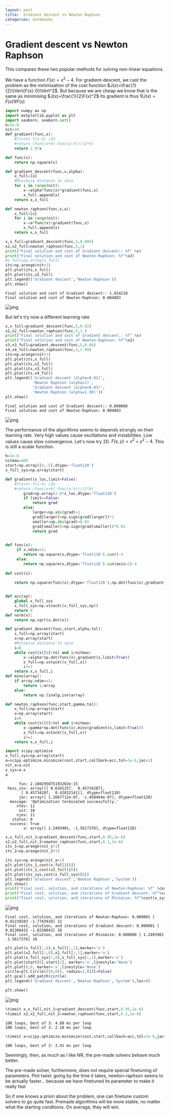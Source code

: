 ```yaml
---
layout: post
title:  Gradient descent vs Newton Raphson
categories: notebooks
---
```

# Gradient descent vs Newton Raphson

This compares these two popular methods for solving non-linear equations.

We have a function $F(x)=x^2-4$. For gradient-descent, we cast the problem as the minimisation of the cost function $J(x)=\frac{1}{2}\lVert{F(x)-0}\Vert^2$. But because we are cheap we know that is the same as minimising $J(x)=\frac{1}{2}F(x)^2$ Its gradient is thus $\nabla J(x)=F(x)\nabla F(x)$


```python
import numpy as np
import matplotlib.pyplot as plt
import seaborn; seaborn.set()
h=1e-6 
nit=10
def gradient(func,x):
    #f(x+h)-f(x-h) /2h
    #return (func(x+h)-func(x-h))/(2*h)
    return 2.0*x

def func(x):
    return np.square(x)

def gradient_descent(func,x,alpha):
    x_full=[x]
    #Minimise distance to zero
    for i in range(nit):
        x-=alpha*func(x)*gradient(func,x)  
        x_full.append(x)
    return x,x_full

def newton_raphson(func,x,a):
    x_full=[x]
    for i in range(nit):
        x-=a*func(x)/gradient(func,x)
        x_full.append(x)
    return x,x_full
```


```python
x,x_full=gradient_descent(func,5,0.005)
x2,x2_full=newton_raphson(func,5,1)
print("Final solution and cost of Gradient descent:: %f" %x)
print("Final solution and cost of Newton-Raphson: %f"%x2)
#x_full=np.array(x_full)
its=np.arange(nit+1)
plt.plot(its,x_full)
plt.plot(its,x2_full)
plt.legend(('Gradient descent','Newton Raphson'))
plt.show()

```

    Final solution and cost of Gradient descent:: 1.914218
    Final solution and cost of Newton-Raphson: 0.004883



![png](output_2_1.png)


But let's try now a different learning rate


```python
x,x_full=gradient_descent(func,5,0.02)
x2,x2_full=newton_raphson(func,5,1.)
print("Final solution and cost of Gradient descent:: %f" %x)
print("Final solution and cost of Newton-Raphson: %f"%x2)
x3,x3_full=gradient_descent(func,5,0.04)
x4,x4_full=newton_raphson(func,5,1.99)
its=np.arange(nit+1)
plt.plot(its,x_full)
plt.plot(its,x2_full)
plt.plot(its,x3_full)
plt.plot(its,x4_full)
plt.legend(('Gradient descent (alpha=0.02)',
            'Newton Raphson (alpha=1)',
            'Gradient descent (alpha=0.03)',
            'Newton Raphson (alpha=1.99)'))
plt.show()

```

    Final solution and cost of Gradient descent:: 0.000000
    Final solution and cost of Newton-Raphson: 0.004883



![png](output_4_1.png)


The performance of the algorithms seems to depends strongly on their learning rate.
Very high values cause oscillations and instabilities. Low values cause slow convergence.
Let's now try 2D. $F(x,y)=x^2+y^2-4$. This is still a scalar function.


```python
h=1e-6 
nitmax=400
start=np.array([4,-5],dtype='float128')
x_full_sys=np.array(start)

def gradient(x_loc,limit=False):
    #f(x+h)-f(x-h) /2h
    #return (func(x+h)-func(x-h))/(2*h)
        grad=np.array(2.0*x_loc,dtype='float128')
        if limit==False:
            return grad
        else:
            larger=np.abs(grad)>1
            grad[larger]=np.sign(grad[larger])*1
            smaller=np.abs(grad)<0.01
            grad[smaller]=np.sign(grad[smaller])*0.01
            return grad
        

def func(x):
     if x.ndim==1:
        return np.square(x,dtype='float128').sum()-4
     else:
        return np.square(x,dtype='float128').sum(axis=1)-4
    
def cost(x):
    
    return np.square(func(x),dtype='float128'),np.dot(func(x),gradient(x))


def acc(xp):
    global x_full_sys
    x_full_sys=np.vstack((x_full_sys,xp))
    return 0
def norm(x):
    return np.sqrt(x.dot(x))

def gradient_descent(func,start,alpha,tol):
    x_full=np.array(start)
    x=np.array(start)
    #Minimise distance to zero
    i=0
    while cost(x)[0]>tol and i<nitmax:
        x-=alpha*np.dot(func(x),gradient(x,limit=True))
        x_full=np.vstack((x_full,x))
        i+=1
    return x,x_full,i
def minv(array):
    if array.ndim==1:
        return 1/array
    else:
        return np.linalg.inv(array)

def newton_raphson(func,start,gamma,tol):
    x_full=np.array(start)
    x=np.array(start)
    i=0
    while cost(x)[0]>tol and i<nitmax:
        x-=gamma*np.dot(func(x),minv(gradient(x,limit=True)))
        x_full=np.vstack((x_full,x))
        i+=1
    return x,x_full,i
```


```python
import scipy.optimize
x_full_sys=np.array(start)
a=scipy.optimize.minimize(cost,start,callback=acc,tol=1e-6,jac=1)
nit_a=a.nit
x_sys=a.x
a
```




          fun: 2.180295075193263e-15
     hess_inv: array([[ 0.6341257,  0.45734287],
           [ 0.45734287,  0.42832141]], dtype=float128)
          jac: array([ 1.1667712e-07, -1.458464e-07], dtype=float128)
      message: 'Optimization terminated successfully.'
         nfev: 11
          nit: 10
         njev: 11
       status: 0
      success: True
            x: array([ 1.2493901, -1.5617376], dtype=float128)




```python
x,x_full,nit_1=gradient_descent(func,start,0.05,1e-6)
x2,x2_full,nit_2=newton_raphson(func,start,0.1,1e-6)
its_1=np.arange(nit_1+1)
its_2=np.arange(nit_2+1)

its_sys=np.arange(nit_a+1)
plt.plot(its_1,cost(x_full)[0])
plt.plot(its_2,cost(x2_full)[0])
plt.plot(its_sys,cost(x_full_sys)[0])
plt.legend(('Gradient descent','Newton Raphson','System'))
plt.show()
print("Final cost, solution, and iterations of Newton-Raphson: %f" %cost(x2)[0],x2,nit_2)
print("Final cost, solution, and iterations of Gradient descent: %f"%cost(x)[0],x,nit_1)
print("Final cost, solution, and iterations of Minimize: %f"%cost(x_sys)[0],x_sys,nit_a)
```


![png](output_8_0.png)


    Final cost, solution, and iterations of Newton-Raphson: 0.000001 [ 0.92239283 -1.7743928] 12
    Final cost, solution, and iterations of Gradient descent: 0.000001 [ 0.82306432 -1.8230643] 28
    Final cost, solution, and iterations of Minimize: 0.000000 [ 1.2493901 -1.5617376] 10



```python
plt.plot(x_full[:,0],x_full[:,1],marker='o')
plt.plot(x2_full[:,0],x2_full[:,1],marker='o')
plt.plot(x_full_sys[:,0],x_full_sys[:,1],marker='o')
plt.plot(start[0],start[1], marker='x',linestyle='None')
plt.plot(0,0, marker='x',linestyle='None')
circle=plt.Circle(((0,0)), radius=2,fill=False)
plt.gca().add_patch(circle)
plt.legend(('Gradient descent','Newton Raphson','System'),loc=0)

plt.show()
```


![png](output_9_0.png)



```python
%timeit x,x_full,nit_1=gradient_descent(func,start,0.05,1e-6)
%timeit x2,x2_full,nit_2=newton_raphson(func,start,0.1,1e-6)
```

    100 loops, best of 3: 4.88 ms per loop
    100 loops, best of 3: 2.18 ms per loop



```python
%timeit a=scipy.optimize.minimize(cost,start,callback=acc,tol=1e-6,jac=1)
```

    100 loops, best of 3: 3.91 ms per loop


Seemingly, then, as much as I like NR, the pre-made solvers behave much better.

The pre-made solver, furthermore, does not require special finetuning of parameters.
Plot twist: going by the time it takes, newton-raphson seems to be actually faster... because we have finetuned its parameter to make it really fast

So if one knows a priori about the problem, one can finetune custom solvers to go quite fast. Premade algorithms will be more stable, no matter what the starting conditions. On average, they will win.
